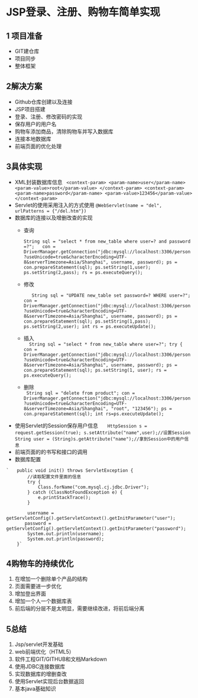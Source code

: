 # JSP登录、注册、购物车简单实现
## 1 项目准备
  + GIT建仓库
  + 项目同步
  + 整体框架
## 2解决方案
  + Github仓库创建以及连接
  + JSP项目搭建
  + 登录、注册、修改密码的实现
  + 保存用户的用户名
  + 购物车添加商品，清除购物车并写入数据库
  + 连接本地数据库
  + 前端页面的优化处理
## 3具体实现 
  + XML封装数据库信息
    ` <context-param>
           <param-name>user</param-name>
           <param-value>root</param-value>
       </context-param>
       <context-param>
           <param-name>password</param-name>
           <param-value>123456</param-value>
       </context-param>`
   + Servlet的使用采用注入的方式使用
      `@WebServlet(name = "del", urlPatterns = {"/del.htm"})`
   + 数据库的连接以及增删改查的实现
      + 查询
      
          `String sql = "select * from new_table where user=? and password =?";  
                 con = DriverManager.getConnection("jdbc:mysql://localhost:3306/person?useUnicode=true&characterEncoding=UTF-8&serverTimezone=Asia/Shanghai", username, password);
                 ps = con.prepareStatement(sql);
                 ps.setString(1,user);
                 ps.setString(2,pass);
                 rs = ps.executeQuery();`
      + 修改
      
        `   String sql = "UPDATE new_table set password=? WHERE user=?";
            con = DriverManager.getConnection("jdbc:mysql://localhost:3306/person?useUnicode=true&characterEncoding=UTF-8&serverTimezone=Asia/Shanghai", username, password);
                   ps = con.prepareStatement(sql);
                   ps.setString(1,pass);
                   ps.setString(2,user);
                   int rs = ps.executeUpdate();`  
      + 插入    
        `  String sql = "select * from new_table where user=?";
                 try {
                     con = DriverManager.getConnection("jdbc:mysql://localhost:3306/person?useUnicode=true&characterEncoding=UTF-8&serverTimezone=Asia/Shanghai", username, password);
                     ps = con.prepareStatement(sql);
                     ps.setString(1, user);
                     rs = ps.executeQuery();`  
      + 删除    
          ` String sql = "delete from product";
                       con = DriverManager.getConnection("jdbc:mysql://localhost:3306/person?useUnicode=true&characterEncoding=UTF-8&serverTimezone=Asia/Shanghai", "root", "123456");
                       ps = con.prepareStatement(sql);
                       int rs=ps.executeUpdate();`
   + 使用Servlet的Session保存用户信息
      `   HttpSession s = request.getSession(true);
                    s.setAttribute("name",user);//设置Session
       String user = (String)s.getAttribute("name");//拿到Session中的用户信息`
   + 前端页面的的书写和接口的调用   
   + 数据库配置

    `   public void init() throws ServletException {
            //读取配置文件里面的信息
            try {
                Class.forName("com.mysql.cj.jdbc.Driver");
            } catch (ClassNotFoundException e) {
                e.printStackTrace();
            }
    
            username = getServletConfig().getServletContext().getInitParameter("user");
           password = getServletConfig().getServletContext().getInitParameter("password");
            System.out.println(username);
            System.out.println(password);
        }`

## 4购物车的持续优化
  1. 在增加一个删除单个产品的结构
  2. 页面需要进一步优化
  3. 增加登出界面
  4. 增加一个人一个数据库表
  5. 前后端的分层不是太明显，需要继续改进，将前后端分离
## 5总结
  1. Jsp/servlet开发基础
  2. web前端优化（HTML5）
  3. 软件工程GIT/GITHUB和文档Markdown
  4. 使用JDBC连接数据库
  5. 实现数据库的增删查改
  6. 使用Servlet实现后台数据返回
  7. 基本java基础知识
